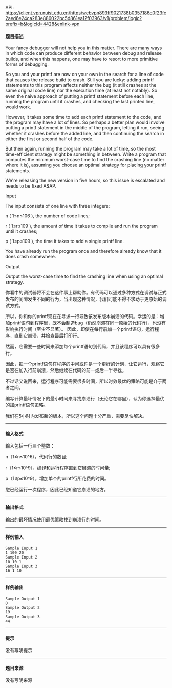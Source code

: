 API: https://client.vpn.nuist.edu.cn/https/webvpn893ff9021738b0357186c0f23fc2aed6e24ca283e886022bc5d861ea12f03963/v1/problem/logic?prefix=b&logicId=4428&enlink-vpn

#### 题目描述

Your fancy debugger will not help you in this matter. There are many ways in which code can produce different behavior between debug and release builds, and when this happens, one may have to resort to more primitive forms of debugging.

So you and your printf are now on your own in the search for a line of code that causes the release build to crash. Still you are lucky: adding printf statements to this program affects neither the bug (it still crashes at the same original code line) nor the execution time (at least not notably). So even the naive approach of putting a printf statement before each line, running the program until it crashes, and checking the last printed line, would work.

However, it takes some time to add each printf statement to the code, and the program may have a lot of lines. So perhaps a better plan would involve putting a printf statement in the middle of the program, letting it run, seeing whether it crashes before the added line, and then continuing the search in either the first or second half of the code.

But then again, running the program may take a lot of time, so the most time-efficient strategy might be something in between. Write a program that computes the minimum worst-case time to find the crashing line (no matter where it is), assuming you choose an optimal strategy for placing your printf statements.

We're releasing the new version in five hours, so this issue is escalated and needs to be fixed ASAP.

Input

The input consists of one line with three integers:

n ( 1≤n≤106 ), the number of code lines;

r ( 1≤r≤109 ), the amount of time it takes to compile and run the program until it crashes;

p ( 1≤p≤109 ), the time it takes to add a single printf line.

You have already run the program once and therefore already know that it does crash somewhere.

Output

Output the worst-case time to find the crashing line when using an optimal strategy.

你看中的调试器将不会在这件事上帮助你。有代码可以通过多种方式在调试与正式发布的间隙发生不同的行为，当出现这种情况，我们可能不得不求助于更原始的调试方式。

所以，你和你的printf现在在寻求一行导致该发布版本崩溃的代码。幸运的是：增加printf语句到程序里，既不会制造bug（仍然崩溃在同一原始的代码行），也没有影响执行时间（至少不显著）。 因此，即使在每行前加一个printf语句，运行程序，直到它崩溃，并检查最后打印行。

然而，它需要一些时间来添加每个printf语句到代码，并且该程序可以具有很多行。

因此，把一个printf语句在程序的中间或许是一个更好的计划，让它运行，观察它是否在加入行前崩溃，然后继续在代码的前一或后一半寻找。

不过话又说回来，运行程序可能需要很多时间，所以时效最优的策略可能是介于两者之间。

编写计算最坏情况下的最小时间来寻找崩溃行（无论它在哪里），认为你选择最优的加printf语句策略。

我们在5小时内发布新的版本，所以这个问题十分严重，需要尽快解决。

---

#### 输入格式

输入包括一行三个整数：

n（1≤n≤10^6），代码行的数目;

r（1≤r≤10^9），编译和运行程序直到它崩溃的时间量;

p（1≤p≤10^9），增加单个的printf行所花费的时间。

您已经运行一次程序，因此已经知道它崩溃的地方。

---

#### 输出格式

输出的最坏情况使用最优策略找到崩溃行的时间。

---

#### 样例输入
```
Sample Input 1	
1 100 20 
Sample Input 2	
10 10 1 
Sample Input 3	
16 1 10
```

---

#### 样例输出
```
Sample Output 1
0
Sample Output 2
19
Sample Output 3
44

```

---

#### 提示

没有写明提示

---

#### 题目来源

没有写明来源